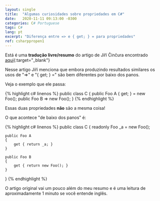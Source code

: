 ```yaml
---
layout: single
title:  "Algumas curiosidades sobre propriedades em C#"
date:   2020-11-11 09:13:00 -0300
categories: C# Portuguese
tags: C#
lang: pt
excerpt: "Diferença entre => e { get; } = para propriedades"
ref: csharppropen1
---
```


Está é uma **tradução livre/resumo** do artigo de Jiří Činčura encontrado [aqui](https://www.tabsoverspaces.com/233844-back-to-csharp-basics-difference-between-and-get-for-properties){:target="_blank"}

Nesse artigo Jiří menciona que embora produzindo resultados similares os usos de "=>" e "{ get; } =" são bem diferentes por baixo dos panos.

Veja o exemplo que ele passa:

{% highlight c# linenos %}
public class C
{
	public Foo A { get; } = new Foo();
	public Foo B => new Foo();
}
{% endhighlight %}

Essas duas propriedades **não** são a mesma coisa!

O que acontece "de baixo dos panos" é:

{% highlight c# linenos %}
public class C
{
	readonly Foo _a = new Foo();
	
	public Foo A
	{
		get { return _a; }
	}

	public Foo B
	{
		get { return new Foo(); }
	}
}
{% endhighlight %}

O artigo original vai um pouco além do meu resumo e é uma leitura de aproximadamente 1 minuto se você entende inglês.


